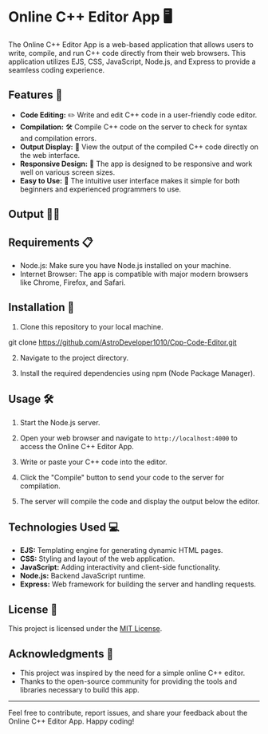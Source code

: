 # Online C++ Editor App 🖥️

The Online C++ Editor App is a web-based application that allows users to write, compile, and run C++ code directly from their web browsers. This application utilizes EJS, CSS, JavaScript, Node.js, and Express to provide a seamless coding experience.

## Features 🚀

- **Code Editing:** ✏️ Write and edit C++ code in a user-friendly code editor.
- **Compilation:** 🛠️ Compile C++ code on the server to check for syntax and compilation errors.
- **Output Display:** 👀 View the output of the compiled C++ code directly on the web interface.
- **Responsive Design:** 📱 The app is designed to be responsive and work well on various screen sizes.
- **Easy to Use:** 🌟 The intuitive user interface makes it simple for both beginners and experienced programmers to use.

## Output 👨‍💻
<!-- ![Output](output.png) -->

## Requirements 📋

- Node.js: Make sure you have Node.js installed on your machine.
- Internet Browser: The app is compatible with major modern browsers like Chrome, Firefox, and Safari.

## Installation 🔧

1. Clone this repository to your local machine.

git clone https://github.com/AstroDeveloper1010/Cpp-Code-Editor.git

2. Navigate to the project directory.

3. Install the required dependencies using npm (Node Package Manager).


## Usage 🛠️

1. Start the Node.js server.

2. Open your web browser and navigate to `http://localhost:4000` to access the Online C++ Editor App.

3. Write or paste your C++ code into the editor.

4. Click the "Compile" button to send your code to the server for compilation.

5. The server will compile the code and display the output below the editor.

## Technologies Used 💻

- **EJS:** Templating engine for generating dynamic HTML pages.
- **CSS:** Styling and layout of the web application.
- **JavaScript:** Adding interactivity and client-side functionality.
- **Node.js:** Backend JavaScript runtime.
- **Express:** Web framework for building the server and handling requests.


## License 📄

This project is licensed under the [MIT License](LICENSE).

## Acknowledgments 🙌

- This project was inspired by the need for a simple online C++ editor.
- Thanks to the open-source community for providing the tools and libraries necessary to build this app.

---

Feel free to contribute, report issues, and share your feedback about the Online C++ Editor App. Happy coding!
